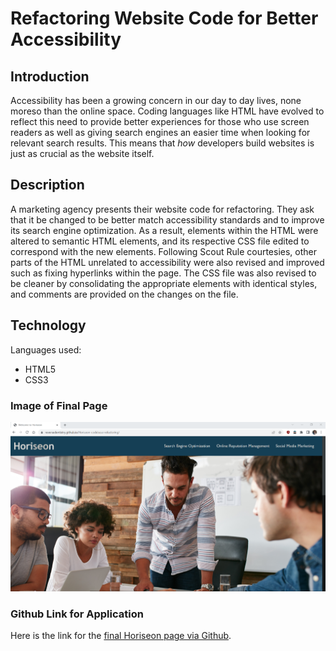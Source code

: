 # Refactoring Website Code for Better Accessibility 

## Introduction

Accessibility has been a growing concern in our day to day lives, none moreso than the online space. Coding languages like HTML have evolved to reflect this need to provide better experiences for those who use screen readers as well as giving search engines an easier time when looking for relevant search results. This means that *how* developers build websites is just as crucial as the website itself. 

## Description
A marketing agency presents their website code for refactoring. They ask that it be changed to be better match accessibility standards and to improve its search engine optimization. As a result, elements within the HTML were altered to semantic HTML elements, and its respective CSS file edited to correspond with the new elements. Following Scout Rule courtesies, other parts of the HTML unrelated to accessibility were also revised and improved such as fixing hyperlinks within the page. The CSS file was also revised to be cleaner by consolidating the appropriate elements with identical styles, and comments are provided on the changes on the file. 

## Technology 
Languages used: 
- HTML5
- CSS3

### Image of Final Page
![A section of the final page](/assets/application-screenshot.PNG "Horiseon's page")

### Github Link for Application
Here is the link for the [final Horiseon page via Github](https://reversedentistry.github.io/Horiseon-codebase-refactoring/). 
